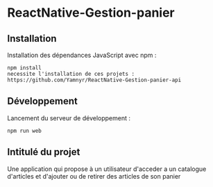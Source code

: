 # ReactNative-Gestion-panier
## Installation

Installation des dépendances JavaScript avec npm :

```shell
npm install
necessite l'installation de ces projets : https://github.com/Yamnyr/ReactNative-Gestion-panier-api
```

## Développement

Lancement du serveur de développement :

```shell
npm run web
```

## Intitulé du projet
Une application qui propose à un utilisateur d'acceder a un catalogue d'articles et d'ajouter ou de retirer des articles de son panier

